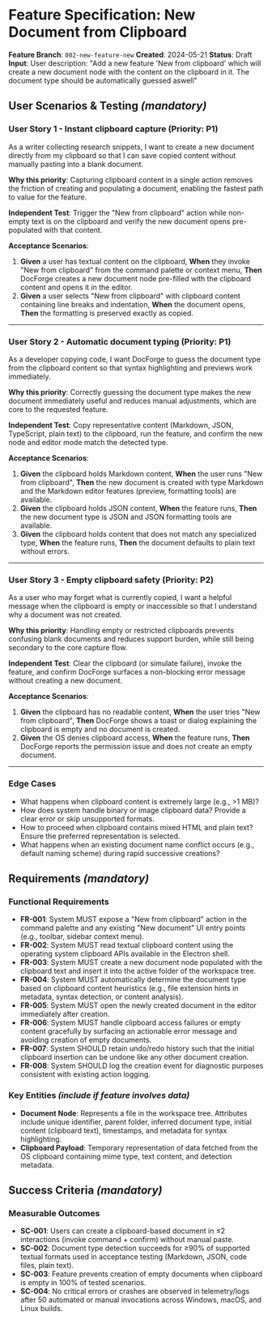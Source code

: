 # Feature Specification: New Document from Clipboard

**Feature Branch**: `002-new-feature-new`
**Created**: 2024-05-21
**Status**: Draft
**Input**: User description: "Add a new feature 'New from clipboard' which will create a new document node with the content on the clipboard in it. The document type should be automatically guessed aswell"

## User Scenarios & Testing *(mandatory)*

### User Story 1 - Instant clipboard capture (Priority: P1)

As a writer collecting research snippets, I want to create a new document directly from my clipboard so that I can save copied content without manually pasting into a blank document.

**Why this priority**: Capturing clipboard content in a single action removes the friction of creating and populating a document, enabling the fastest path to value for the feature.

**Independent Test**: Trigger the "New from clipboard" action while non-empty text is on the clipboard and verify the new document opens pre-populated with that content.

**Acceptance Scenarios**:

1. **Given** a user has textual content on the clipboard, **When** they invoke "New from clipboard" from the command palette or context menu, **Then** DocForge creates a new document node pre-filled with the clipboard content and opens it in the editor.
2. **Given** a user selects "New from clipboard" with clipboard content containing line breaks and indentation, **When** the document opens, **Then** the formatting is preserved exactly as copied.

---

### User Story 2 - Automatic document typing (Priority: P1)

As a developer copying code, I want DocForge to guess the document type from the clipboard content so that syntax highlighting and previews work immediately.

**Why this priority**: Correctly guessing the document type makes the new document immediately useful and reduces manual adjustments, which are core to the requested feature.

**Independent Test**: Copy representative content (Markdown, JSON, TypeScript, plain text) to the clipboard, run the feature, and confirm the new node and editor mode match the detected type.

**Acceptance Scenarios**:

1. **Given** the clipboard holds Markdown content, **When** the user runs "New from clipboard", **Then** the new document is created with type Markdown and the Markdown editor features (preview, formatting tools) are available.
2. **Given** the clipboard holds JSON content, **When** the feature runs, **Then** the new document type is JSON and JSON formatting tools are available.
3. **Given** the clipboard holds content that does not match any specialized type, **When** the feature runs, **Then** the document defaults to plain text without errors.

---

### User Story 3 - Empty clipboard safety (Priority: P2)

As a user who may forget what is currently copied, I want a helpful message when the clipboard is empty or inaccessible so that I understand why a document was not created.

**Why this priority**: Handling empty or restricted clipboards prevents confusing blank documents and reduces support burden, while still being secondary to the core capture flow.

**Independent Test**: Clear the clipboard (or simulate failure), invoke the feature, and confirm DocForge surfaces a non-blocking error message without creating a new document.

**Acceptance Scenarios**:

1. **Given** the clipboard has no readable content, **When** the user tries "New from clipboard", **Then** DocForge shows a toast or dialog explaining the clipboard is empty and no document is created.
2. **Given** the OS denies clipboard access, **When** the feature runs, **Then** DocForge reports the permission issue and does not create an empty document.

---

### Edge Cases

- What happens when clipboard content is extremely large (e.g., >1 MB)?
- How does system handle binary or image clipboard data? Provide a clear error or skip unsupported formats.
- How to proceed when clipboard contains mixed HTML and plain text? Ensure the preferred representation is selected.
- What happens when an existing document name conflict occurs (e.g., default naming scheme) during rapid successive creations?

## Requirements *(mandatory)*

### Functional Requirements

- **FR-001**: System MUST expose a "New from clipboard" action in the command palette and any existing "New document" UI entry points (e.g., toolbar, sidebar context menu).
- **FR-002**: System MUST read textual clipboard content using the operating system clipboard APIs available in the Electron shell.
- **FR-003**: System MUST create a new document node populated with the clipboard text and insert it into the active folder of the workspace tree.
- **FR-004**: System MUST automatically determine the document type based on clipboard content heuristics (e.g., file extension hints in metadata, syntax detection, or content analysis).
- **FR-005**: System MUST open the newly created document in the editor immediately after creation.
- **FR-006**: System MUST handle clipboard access failures or empty content gracefully by surfacing an actionable error message and avoiding creation of empty documents.
- **FR-007**: System SHOULD retain undo/redo history such that the initial clipboard insertion can be undone like any other document creation.
- **FR-008**: System SHOULD log the creation event for diagnostic purposes consistent with existing action logging.

### Key Entities *(include if feature involves data)*

- **Document Node**: Represents a file in the workspace tree. Attributes include unique identifier, parent folder, inferred document type, initial content (clipboard text), timestamps, and metadata for syntax highlighting.
- **Clipboard Payload**: Temporary representation of data fetched from the OS clipboard containing mime type, text content, and detection metadata.

## Success Criteria *(mandatory)*

### Measurable Outcomes

- **SC-001**: Users can create a clipboard-based document in ≤2 interactions (invoke command + confirm) without manual paste.
- **SC-002**: Document type detection succeeds for ≥90% of supported textual formats used in acceptance testing (Markdown, JSON, code files, plain text).
- **SC-003**: Feature prevents creation of empty documents when clipboard is empty in 100% of tested scenarios.
- **SC-004**: No critical errors or crashes are observed in telemetry/logs after 50 automated or manual invocations across Windows, macOS, and Linux builds.
